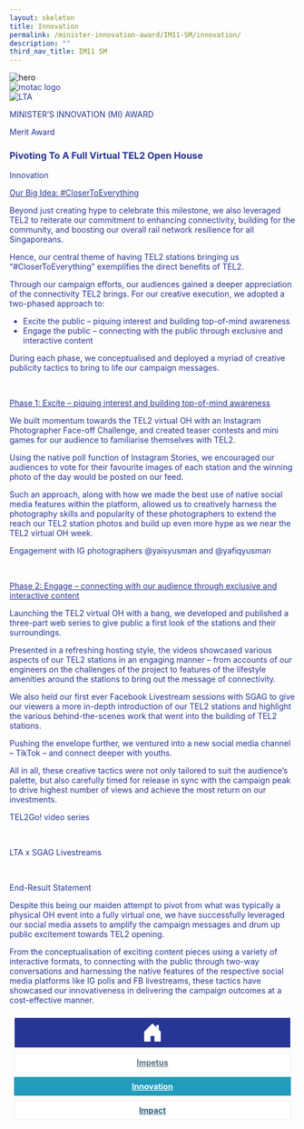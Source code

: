 ```yaml
---
layout: skeleton
title: Innovation
permalink: /minister-innovation-award/IM11-SM/innovation/
description: ""
third_nav_title: IM11 SM
---
```

<style type="text/css">
   .text-pri {
     color: #273592;
   }

   .nav-tabs {
     border-bottom: none !important;
     overflow: hidden !important;
   }

   .nav-link {
     margin: 8px !important;
     border-radius: 0px !important;
     font-weight: 700 !important;
     padding: 0.5rem 2.8rem !important;
   }

   .link-home {
     border: 1px solid #eee !important;
     color: #fff !important;
     background: rgb(39, 54, 149) !important;
     display: flex;
     justify-content: center;
     align-items: center;
   }

   .link-project {
     border: 1px solid #eee !important;
     color: rgb(83, 114, 122) !important;
     background-color: #fff !important;
     display: flex;
     justify-content: center;
     align-items: center;
   }

   .link-project.active {
     border: none !important;
     color: #fff !important;
     background: rgb(41, 115, 144) !important;
   }

   .link-solution {
     border: 1px solid #eee !important;
     color: rgb(69, 148, 145) !important;
     background-color: #fff !important;
     display: flex;
     justify-content: center;
     align-items: center;
   }

   .link-solution.active {
     border: none !important;
     color: #fff !important;
     background: rgb(34, 155, 189) !important;
   }

   .link-impact {
     border: 1px solid #eee !important;
     color: rgb(41, 95, 120) !important;
     background-color: #fff !important;
     display: flex;
     justify-content: center;
     align-items: center;
   }

   .link-impact.active {
     border: none !important;
     color: #fff !important;
     background: rgb(10, 91, 142) !important;
   }
 </style>
<img src="/images/hero.png" class="img-fluid"  alt="hero"/>
 <div class="container-fluid py-5 card-bg text-pri my-5">
   <div class="row">
     <div class="col-sm-12 pt-4 pb-3 text-center">
       <img src="/images/Logos/MOTAC_header.png" alt="motac logo" class="img-fluid" />
     </div>
   </div>
   <div class="row border border-4 border-info">
     <div class="col-sm-4 py-3 text-center d-flex flex-column align-items-center justify-content-center">
       <img src="/images/Logos/LTA.png" class="img-fluid" alt="LTA" />
     </div>
     <div class="col-sm-8 py-3 text-center bg-primary d-flex justify-content-center flex-column aligin-items-center">
       <p class="mb-1 text-light font-weight-bold raleway-font"> MINISTER’S INNOVATION (MI) AWARD </p>
       <p class="mb-0 distinguished-award">Merit Award</p>
     </div>
   </div>
   <div class="row">
     <div class="col-12 py-3">
       <h3 class="text-center font-weight-bold"> Pivoting To A Full Virtual TEL2 Open House </h3>
     </div>
     <div class="col-sm-12 text-center py-2 my-2 bg-heading">
       <p class="mb-0 h3 font-weight-bold text-uppercase text-light"> Innovation </p>
     </div>
     <div class="col-sm-12">
       <div class="row py-2">
         <div class="col-sm-8 p-2">
           <p class="mb-2 font-weight-bold">
             <u>Our Big Idea: #CloserToEverything </u>
           </p>
           <p class="mb-2"> Beyond just creating hype to celebrate this milestone, we also leveraged TEL2 to reiterate our commitment to enhancing connectivity, building for the community, and boosting our overall rail network resilience for all Singaporeans. </p>
           <p class="mb-2"> Hence, our central theme of having TEL2 stations bringing us “#CloserToEverything” exemplifies the direct benefits of TEL2. </p>
           <p class="mb-2"> Through our campaign efforts, our audiences gained a deeper appreciation of the connectivity TEL2 brings. For our creative execution, we adopted a two-phased approach to: </p>
           <ul>
             <li> Excite the public – piquing interest and building top-of-mind awareness </li>
             <li> Engage the public – connecting with the public through exclusive and interactive content </li>
           </ul>
           <p class="mb-2"> During each phase, we conceptualised and deployed a myriad of creative publicity tactics to bring to life our campaign messages. </p>
         </div>
         <div class="col-sm-4 py-2 text-center">
           <img src="/images/MI/IM11/TEL2 OH Image 2.PNG" class="img-fluid mb-3" alt="" />
           <img src="/images/MI/IM11/TEL2 OH Image 3.PNG" class="img-fluid mb-3" alt="" />
         </div>
         <div class="col-sm-8 p-2">
           <p class="mb-2 font-weight-bold">
             <u>Phase 1: Excite – piquing interest and building top-of-mind awareness </u>
           </p>
           <p class="mb-2"> We built momentum towards the TEL2 virtual OH with an Instagram Photographer Face-off Challenge, and created teaser contests and mini games for our audience to familiarise themselves with TEL2. </p>
           <p class="mb-2"> Using the native poll function of Instagram Stories, we encouraged our audiences to vote for their favourite images of each station and the winning photo of the day would be posted on our feed. </p>
           <p class="mb-2"> Such an approach, along with how we made the best use of native social media features within the platform, allowed us to creatively harness the photography skills and popularity of these photographers to extend the reach our TEL2 station photos and build up even more hype as we near the TEL2 virtual OH week. </p>
         </div>
         <div class="col-sm-4 py-2 text-center">
           <p class="mb-3 font-weight-light"> Engagement with IG photographers @yaisyusman and @yafiqyusman </p>
           <img src="/images/MI/IM11/TEL2 OH Image 4.jpg" class="img-fluid mb-3" alt="" />
           <img src="/images/MI/IM11/TEL2 OH Image 5.jpg" class="img-fluid mb-3" alt="" />
           <img src="/images/MI/IM11/TEL2 OH Image 6.PNG" class="img-fluid mb-3" alt="" />
         </div>
         <div class="col-sm-8 p-2">
           <p class="font-weight-bold mb-2">
             <u>Phase 2: Engage – connecting with our audience through exclusive and interactive content </u>
           </p>
           <p class="mb-2"> Launching the TEL2 virtual OH with a bang, we developed and published a three-part web series to give public a first look of the stations and their surroundings. </p>
           <p class="mb-2"> Presented in a refreshing hosting style, the videos showcased various aspects of our TEL2 stations in an engaging manner – from accounts of our engineers on the challenges of the project to features of the lifestyle amenities around the stations to bring out the message of connectivity. </p>
           <p class="mb-2"> We also held our first ever Facebook Livestream sessions with SGAG to give our viewers a more in-depth introduction of our TEL2 stations and highlight the various behind-the-scenes work that went into the building of TEL2 stations. </p>
           <p class="mb-2"> Pushing the envelope further, we ventured into a new social media channel – TikTok – and connect deeper with youths. </p>
           <p class="mb-2"> All in all, these creative tactics were not only tailored to suit the audience’s palette, but also carefully timed for release in sync with the campaign peak to drive highest number of views and achieve the most return on our investments. </p>
         </div>
         <div class="col-sm-4 py-2 text-center">
           <p class="mb-3 font-weight-light">TEL2Go! video series </p>
           <img src="/images/MI/IM11/1.jpg" class="img-fluid mb-3" alt="" />
           <img src="/images/MI/IM11/qr1.png" class="w-200 mb-3" alt="" />
           <p class="mb-3 font-weight-light">LTA x SGAG Livestreams</p>
           <img src="/images/MI/IM11/TEL2 OH Image 8.jpg" class="img-fluid mb-3" alt="" />
           <img src="/images/MI/IM11/TEL2 OH Image 9.jpg" class="img-fluid mb-3" alt="" />
         </div>
       </div>
     </div>
   </div>
   <div class="row">
     <div class="col-sm-12 text-center py-2 my-2 bg-heading">
       <p class="mb-0 h3 font-weight-bold text-uppercase text-light"> End-Result Statement </p>
     </div>
     <div class="col-sm-12 py-2">
       <p class="mb-2 font-weight-bold text-pri"> Despite this being our maiden attempt to pivot from what was typically a physical OH event into a fully virtual one, we have successfully leveraged our social media assets to amplify the campaign messages and drum up public excitement towards TEL2 opening. </p>
       <p class="mb-2 font-weight-bold text-pri"> From the conceptualisation of exciting content pieces using a variety of interactive formats, to connecting with the public through two-way conversations and harnessing the native features of the respective social media platforms like IG polls and FB livestreams, these tactics have showcased our innovativeness in delivering the campaign outcomes at a cost-effective manner. </p>
     </div>
   </div>
   <nav>
     <div class="nav nav-tabs nav-fill" id="nav-tab" role="tablist">
       <a class="nav-link text-uppercase link-home text-decoration-none" id="nav-home-tab" href="/minister-innovation-award/IM11-SM/home/">
         <svg xmlns="http://www.w3.org/2000/svg" width="36" height="36" fill="currentColor" class="bi bi-house-door-fill" viewBox="0 0 16 16">
           <path d="M6.5 14.5v-3.505c0-.245.25-.495.5-.495h2c.25 0 .5.25.5.5v3.5a.5.5 0 0 0 .5.5h4a.5.5 0 0 0 .5-.5v-7a.5.5 0 0 0-.146-.354L13 5.793V2.5a.5.5 0 0 0-.5-.5h-1a.5.5 0 0 0-.5.5v1.293L8.354 1.146a.5.5 0 0 0-.708 0l-6 6A.5.5 0 0 0 1.5 7.5v7a.5.5 0 0 0 .5.5h4a.5.5 0 0 0 .5-.5Z" />
         </svg>
       </a>
       <a class="nav-link link-project text-decoration-none" id="nav-project-tab" href="/minister-innovation-award/IM11-SM/impetus/"> Impetus </a>
       <a class="nav-link active link-solution text-decoration-none" id="nav-solution-tab" href="/minister-innovation-award/IM11-SM/innovation/"> Innovation</a>
       <a class="nav-link link-impact text-decoration-none" id="nav-impact-tab" href="/minister-innovation-award/IM11-SM/impact/"> Impact</a>
     </div>
   </nav>
 </div>